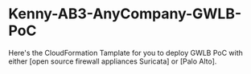 # Kenny-AB3-AnyCompany-GWLB-PoC
Here's the CloudFormation Tamplate for you to deploy GWLB PoC with either [open source firewall appliances Suricata] or [Palo Alto].
